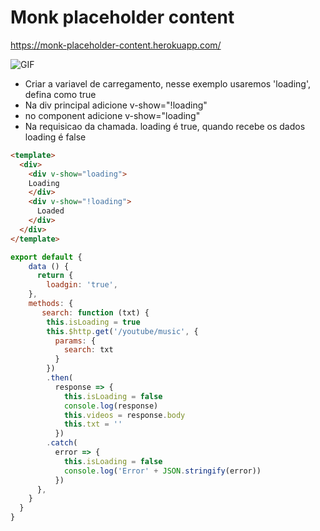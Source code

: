 # Monk placeholder content

https://monk-placeholder-content.herokuapp.com/

![GIF](https://github.com/gustavoquinalha/monk-placeholder-content-docs/blob/master/src/assets/images/gif1.gif)



- Criar a variavel de carregamento, nesse exemplo usaremos 'loading', defina como true
- Na div principal adicione v-show="!loading"
- no component adicione v-show="loading"
- Na requisicao da chamada. loading é true, quando recebe os dados loading é false

```html
<template>
  <div>
    <div v-show="loading">
    Loading
    </div>
    <div v-show="!loading">
      Loaded
    </div>
  </div>
</template>
```
```javascript
export default {
    data () {
      return {
        loadgin: 'true',
    },
    methods: {
       search: function (txt) {
        this.isLoading = true
        this.$http.get('/youtube/music', {
          params: {
            search: txt
          }
        })
        .then(
          response => {
            this.isLoading = false
            console.log(response)
            this.videos = response.body
            this.txt = ''
          })
        .catch(
          error => {
            this.isLoading = false
            console.log('Error' + JSON.stringify(error))
          })
      },
    }
  }
}
```
